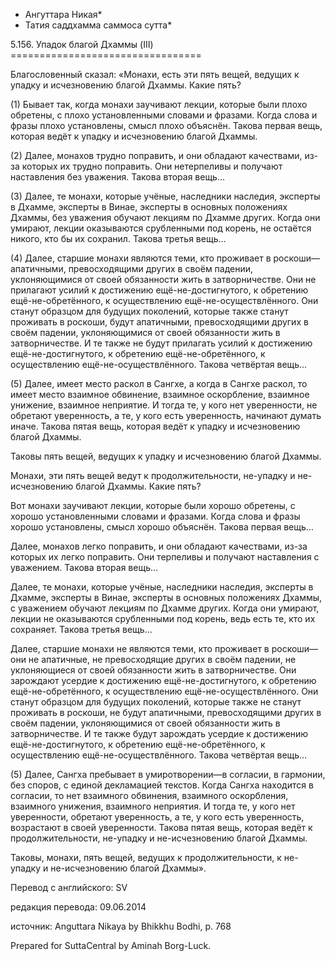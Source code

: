 * Ангуттара Никая*
* Татия саддхамма саммоса сутта*

5\.156\. Упадок благой Дхаммы \(III\)
\=\=\=\=\=\=\=\=\=\=\=\=\=\=\=\=\=\=\=\=\=\=\=\=\=\=\=\=\=\=\=\=\=

Благословенный сказал: «Монахи, есть эти пять вещей, ведущих к упадку и исчезновению благой Дхаммы\. Какие пять?

\(1\) Бывает так, когда монахи заучивают лекции, которые были плохо обретены, с плохо установленными словами и фразами\. Когда слова и фразы плохо установлены, смысл плохо объяснён\. Такова первая вещь, которая ведёт к упадку и исчезновению благой Дхаммы\.

\(2\) Далее, монахов трудно поправить, и они обладают качествами, из\-за которых их трудно поправить\. Они нетерпеливы и получают наставления без уважения\. Такова вторая вещь…

\(3\) Далее, те монахи, которые учёные, наследники наследия, эксперты в Дхамме, эксперты в Винае, эксперты в основных положениях Дхаммы, без уважения обучают лекциям по Дхамме других\. Когда они умирают, лекции оказываются срубленными под корень, не остаётся никого, кто бы их сохранил\. Такова третья вещь…

\(4\) Далее, старшие монахи являются теми, кто проживает в роскоши—апатичными, превосходящими других в своём падении, уклоняющимися от своей обязанности жить в затворничестве\. Они не прилагают усилий к достижению ещё\-не\-достигнутого, к обретению ещё\-не\-обретённого, к осуществлению ещё\-не\-осуществлённого\. Они станут образцом для будущих поколений, которые также станут проживать в роскоши, будут апатичными, превосходящими других в своём падении, уклоняющимися от своей обязанности жить в затворничестве\. И те также не будут прилагать усилий к достижению ещё\-не\-достигнутого, к обретению ещё\-не\-обретённого, к осуществлению ещё\-не\-осуществлённого\. Такова четвёртая вещь…

\(5\) Далее, имеет место раскол в Сангхе, а когда в Сангхе раскол, то имеет место взаимное обвинение, взаимное оскорбление, взаимное унижение, взаимное неприятие\. И тогда те, у кого нет уверенности, не обретают уверенность, а те, у кого есть уверенность, начинают думать иначе\. Такова пятая вещь, которая ведёт к упадку и исчезновению благой Дхаммы\.

Таковы пять вещей, ведущих к упадку и исчезновению благой Дхаммы\.

Монахи, эти пять вещей ведут к продолжительности, не\-упадку и не\-исчезновению благой Дхаммы\. Какие пять?

Вот монахи заучивают лекции, которые были хорошо обретены, с хорошо установленными словами и фразами\. Когда слова и фразы хорошо установлены, смысл хорошо объяснён\. Такова первая вещь…

Далее, монахов легко поправить, и они обладают качествами, из\-за которых их легко поправить\. Они терпеливы и получают наставления с уважением\. Такова вторая вещь…

Далее, те монахи, которые учёные, наследники наследия, эксперты в Дхамме, эксперты в Винае, эксперты в основных положениях Дхаммы, с уважением обучают лекциям по Дхамме других\. Когда они умирают, лекции не оказываются срубленными под корень, ведь есть те, кто их сохраняет\. Такова третья вещь…

Далее, старшие монахи не являются теми, кто проживает в роскоши—они не апатичные, не превосходящие других в своём падении, не уклоняющиеся от своей обязанности жить в затворничестве\. Они зарождают усердие к достижению ещё\-не\-достигнутого, к обретению ещё\-не\-обретённого, к осуществлению ещё\-не\-осуществлённого\. Они станут образцом для будущих поколений, которые также не станут проживать в роскоши, не будут апатичными, превосходящими других в своём падении, уклоняющимися от своей обязанности жить в затворничестве\. И те также будут зарождать усердие к достижению ещё\-не\-достигнутого, к обретению ещё\-не\-обретённого, к осуществлению ещё\-не\-осуществлённого\. Такова четвёртая вещь…

\(5\) Далее, Сангха пребывает в умиротворении—в согласии, в гармонии, без споров, с единой декламацией текстов\. Когда Сангха находится в согласии, то нет взаимного обвинения, взаимного оскорбления, взаимного унижения, взаимного неприятия\. И тогда те, у кого нет уверенности, обретают уверенность, а те, у кого есть уверенность, возрастают в своей уверенности\. Такова пятая вещь, которая ведёт к продолжительности, не\-упадку и не\-исчезновению благой Дхаммы\.

Таковы, монахи, пять вещей, ведущих к продолжительности, к не\-упадку и не\-исчезновению благой Дхаммы»\.

Перевод с английского: SV

редакция перевода: 09\.06\.2014

источник: Anguttara Nikaya by Bhikkhu Bodhi, p\. 768

Prepared for SuttaCentral by Aminah Borg\-Luck\.